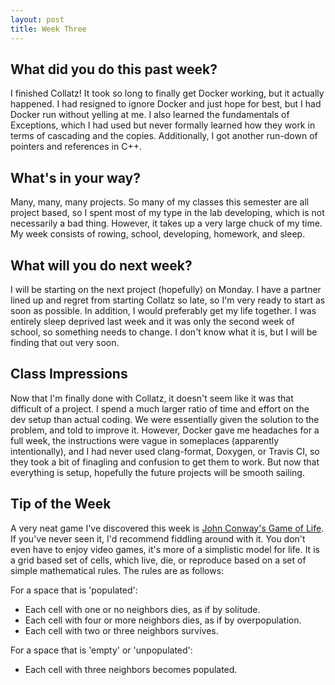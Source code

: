 ```yaml
---
layout: post
title: Week Three
---
```


## What did you do this past week?
I finished Collatz! It took so long to finally get Docker working, but it actually happened. I had resigned to ignore Docker and just hope for best, but I had Docker run without yelling at me. I also learned the fundamentals of Exceptions, which I had used but never formally learned how they work in terms of cascading and the copies. Additionally, I got another run-down of pointers and references in C++.

## What's in your way?
Many, many, many projects. So many of my classes this semester are all project based, so I spent most of my type in the lab developing, which is not necessarily a bad thing. However, it takes up a very large chuck of my time. My week consists of rowing, school, developing, homework, and sleep. 

## What will you do next week?
I will be starting on the next project (hopefully) on Monday. I have a partner lined up and regret from starting Collatz so late, so I'm very ready to start as soon as possible. In addition, I would preferably get my life together. I was entirely sleep deprived last week and it was only the second week of school, so something needs to change. I don't know what it is, but I will be finding that out very soon.

## Class Impressions
Now that I'm finally done with Collatz, it doesn't seem like it was that difficult of a project. I spend a much larger ratio of time and effort on the dev setup than actual coding. We were essentially given the solution to the problem, and told to improve it. However, Docker gave me headaches for a full week, the instructions were vague in someplaces (apparently intentionally), and I had never used clang-format, Doxygen, or Travis CI, so they took a bit of finagling and confusion to get them to work. But now that everything is setup, hopefully the future projects will be smooth sailing.

## Tip of the Week
A very neat game I've discovered this week is [John Conway's Game of Life](http://www.bitstorm.org/gameoflife/). If you've never seen it, I'd recommend fiddling around with it. You don't even have to enjoy video games, it's more of a simplistic model for life. It is a grid based set of cells, which live, die, or reproduce based on a set of simple mathematical rules. The rules are as follows:

For a space that is 'populated': 

- Each cell with one or no neighbors dies, as if by solitude. 
- Each cell with four or more neighbors dies, as if by overpopulation. 
- Each cell with two or three neighbors survives.

For a space that is 'empty' or 'unpopulated': 

- Each cell with three neighbors becomes populated.
